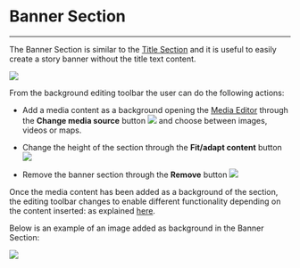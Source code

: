 # Banner Section
**********************

The Banner Section is similar to the [Title Section](title-section.md) and it is useful to easily create a story banner without the title text content.

<img src="../img/banner-section/banner-section.jpg" class="ms-docimage"/>

From the background editing toolbar the user can do the following actions:

* Add a media content as a background opening the [Media Editor](media-editor-window.md) through the **Change media source** button <img src="../img/button/change-media.jpg" class="ms-docbutton"/> and choose between images, videos or maps. 

* Change the height of the section through the **Fit/adapt content** button <img src="../img/button/fit-adapt-content.jpg" class="ms-docbutton"/>

* Remove the banner section through the **Remove** button <img src="../img/button/remove-button-banner.jpg" class="ms-docbutton"/>

Once the media content has been added as a background of the section, the editing toolbar changes to enable different functionality depending on the content inserted: as explained [here](title-section.md#images).

Below is an example of an image added as background in the Banner Section:
 
<img src="../img/banner-section/ex_banner.jpg" class="ms-docimage"/>